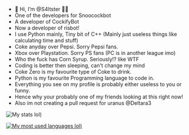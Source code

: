 - 👋 Hi, I’m @S4ltster 🧂🧂
- One of the developers for Snoocockbot 
- A developer of CockifyBot
- Now a developer of risbot!
- I use Python mainly, Tiny bit of C++ (Mainly just useless things like calculating time and stuff)
- Coke anyday over Pepsi. Sorry Pepsi fans.
- Xbox over Playstation. Sorry PS fans (PC is in another league imo)
- Who the fuck has Corn Syrup. Seriously!? like WTF
- Coding is better then sleeping, can't change my mind
- Coke Zero is my favourite type of Coke to drink.
- Python is my favourite Programming language to code in.
- Everything you see on my profile is probably either useless to you or funny.
- Hence why your probably one of my friends looking at this right now!
- Also im not creating a pull request for uranus @Deltara3

![My stats lol](https://github-readme-stats.vercel.app/api?username=S4ltster&theme=vue-dark&show_icons=true&count_private=true))

[![My most used languages lol](https://github-readme-stats.vercel.app/api/top-langs/?username=S4ltster&theme=vue-dark&layout=compact&count_private=true))](https://github.com/anuraghazra/github-readme-stats)




<!---
S4ltster/S4ltster is a ✨ special ✨ repository because its `README.md` (this file) appears on your GitHub profile.
You can click the Preview link to take a look at your changes.
--->
